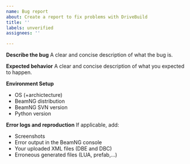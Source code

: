 ```yaml
---
name: Bug report
about: Create a report to fix problems with DriveBuild
title: ''
labels: unverified
assignees: ''

---
```


**Describe the bug**
A clear and concise description of what the bug is.

**Expected behavior**
A clear and concise description of what you expected to happen.

**Environment Setup**
 - OS (+archictecture)
 - BeamNG distribution
 - BeamNG SVN version
 - Python version

**Error logs and reproduction**
If applicable, add:
 - Screenshots
 - Error output in the BeamNG console
 - Your uploaded XML files (DBE and DBC)
 - Erroneous generated files (LUA, prefab,...)
